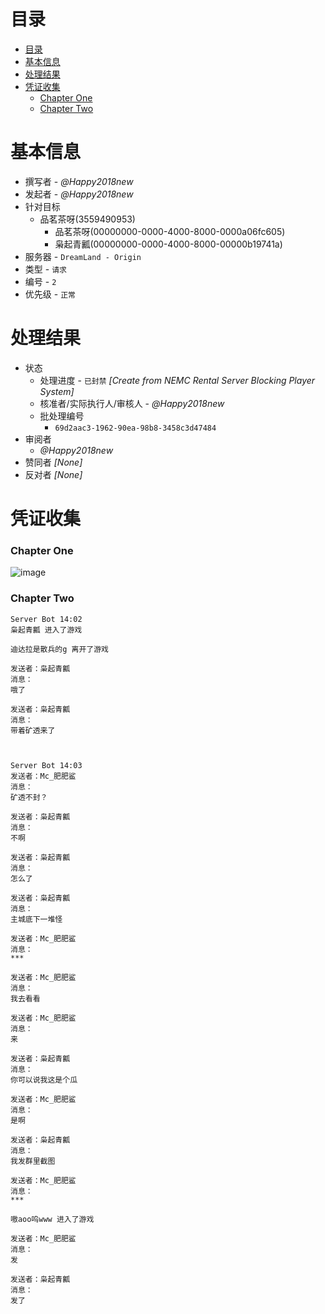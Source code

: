 # 目录
- [目录](#目录)
- [基本信息](#基本信息)
- [处理结果](#处理结果)
- [凭证收集](#凭证收集)
    - [Chapter One](#chapter-one)
    - [Chapter Two](#chapter-two)





# 基本信息
- 撰写者 - _@Happy2018new_
- 发起者 - _@Happy2018new_
- 针对目标
    - 品茗茶呀(3559490953)
        - 品茗茶呀(00000000-0000-4000-8000-0000a06fc605)
        - 枭起青瓤(00000000-0000-4000-8000-00000b19741a)
- 服务器 - `DreamLand - Origin`
- 类型 - `请求`
- 编号 - `2`
- 优先级 - `正常`





# 处理结果
- 状态
    - 处理进度 - `已封禁` _[Create from NEMC Rental Server Blocking Player System]_
    - 核准者/实际执行人/审核人 - _@Happy2018new_
    - 批处理编号
        - `69d2aac3-1962-90ea-98b8-3458c3d47484`
- 审阅者
    - _@Happy2018new_
- 赞同者 _[None]_
- 反对者 _[None]_
  




# 凭证收集
### Chapter One
![image](https://user-images.githubusercontent.com/109064184/261574593-22267dc7-8b5e-4e8b-b0f9-c77e37ac6d0b.png)

### Chapter Two
```
Server Bot 14:02
枭起青瓤 进入了游戏

迪达拉是散兵的g 离开了游戏

发送者：枭起青瓤
消息：
哦了

发送者：枭起青瓤
消息：
带着矿透来了



Server Bot 14:03
发送者：Mc_肥肥鲨
消息：
矿透不封？

发送者：枭起青瓤
消息：
不啊

发送者：枭起青瓤
消息：
怎么了

发送者：枭起青瓤
消息：
主城底下一堆怪

发送者：Mc_肥肥鲨
消息：
***

发送者：Mc_肥肥鲨
消息：
我去看看

发送者：Mc_肥肥鲨
消息：
来

发送者：枭起青瓤
消息：
你可以说我这是个瓜

发送者：Mc_肥肥鲨
消息：
是啊

发送者：枭起青瓤
消息：
我发群里截图

发送者：Mc_肥肥鲨
消息：
***

嗷aoo呜www 进入了游戏

发送者：Mc_肥肥鲨
消息：
发

发送者：枭起青瓤
消息：
发了
```